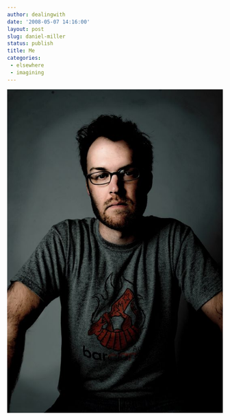 ```yaml
---
author: dealingwith
date: '2008-05-07 14:16:00'
layout: post
slug: daniel-miller
status: publish
title: Me
categories:
 - elsewhere
 - imagining
---
```


[![](/assets/2008/05/daniel_miller.jpg)](http://www.flickr.com/photos/carissabyers/2473118424/)
